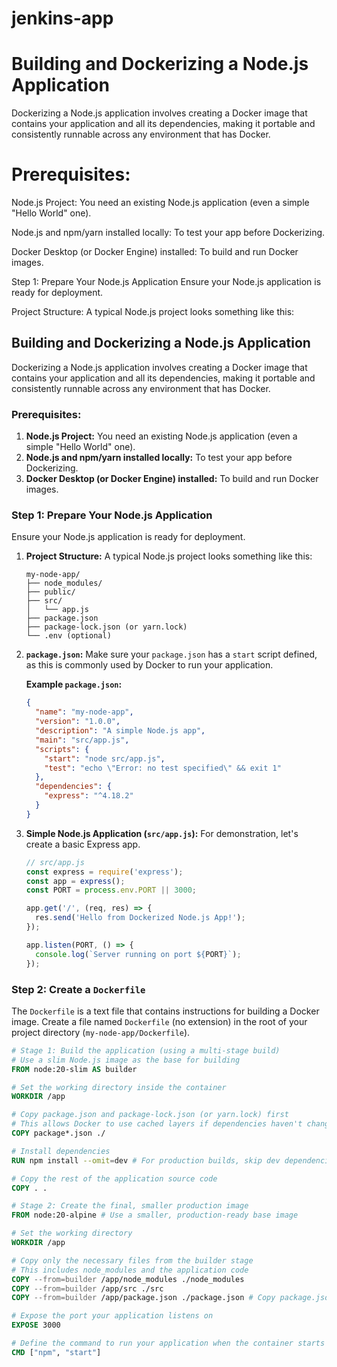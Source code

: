 # jenkins-app

# Building and Dockerizing a Node.js Application
Dockerizing a Node.js application involves creating a Docker image that contains your application and all its dependencies, making it portable and consistently runnable across any environment that has Docker.

# Prerequisites:
Node.js Project: You need an existing Node.js application (even a simple "Hello World" one).

Node.js and npm/yarn installed locally: To test your app before Dockerizing.

Docker Desktop (or Docker Engine) installed: To build and run Docker images.

Step 1: Prepare Your Node.js Application
Ensure your Node.js application is ready for deployment.

Project Structure:
A typical Node.js project looks something like this:


## Building and Dockerizing a Node.js Application

Dockerizing a Node.js application involves creating a Docker image that contains your application and all its dependencies, making it portable and consistently runnable across any environment that has Docker.

### **Prerequisites:**

1.  **Node.js Project:** You need an existing Node.js application (even a simple "Hello World" one).
2.  **Node.js and npm/yarn installed locally:** To test your app before Dockerizing.
3.  **Docker Desktop (or Docker Engine) installed:** To build and run Docker images.

### **Step 1: Prepare Your Node.js Application**

Ensure your Node.js application is ready for deployment.

1.  **Project Structure:**
    A typical Node.js project looks something like this:
    ```
    my-node-app/
    ├── node_modules/
    ├── public/
    ├── src/
    │   └── app.js
    ├── package.json
    ├── package-lock.json (or yarn.lock)
    └── .env (optional)
    ```

2.  **`package.json`:** Make sure your `package.json` has a `start` script defined, as this is commonly used by Docker to run your application.

    **Example `package.json`:**
    ```json
    {
      "name": "my-node-app",
      "version": "1.0.0",
      "description": "A simple Node.js app",
      "main": "src/app.js",
      "scripts": {
        "start": "node src/app.js",
        "test": "echo \"Error: no test specified\" && exit 1"
      },
      "dependencies": {
        "express": "^4.18.2"
      }
    }
    ```

3.  **Simple Node.js Application (`src/app.js`):**
    For demonstration, let's create a basic Express app.

    ```javascript
    // src/app.js
    const express = require('express');
    const app = express();
    const PORT = process.env.PORT || 3000;

    app.get('/', (req, res) => {
      res.send('Hello from Dockerized Node.js App!');
    });

    app.listen(PORT, () => {
      console.log(`Server running on port ${PORT}`);
    });
    ```

### **Step 2: Create a `Dockerfile`**

The `Dockerfile` is a text file that contains instructions for building a Docker image. Create a file named `Dockerfile` (no extension) in the root of your project directory (`my-node-app/Dockerfile`).

```dockerfile
# Stage 1: Build the application (using a multi-stage build)
# Use a slim Node.js image as the base for building
FROM node:20-slim AS builder

# Set the working directory inside the container
WORKDIR /app

# Copy package.json and package-lock.json (or yarn.lock) first
# This allows Docker to use cached layers if dependencies haven't changed
COPY package*.json ./

# Install dependencies
RUN npm install --omit=dev # For production builds, skip dev dependencies

# Copy the rest of the application source code
COPY . .

# Stage 2: Create the final, smaller production image
FROM node:20-alpine # Use a smaller, production-ready base image

# Set the working directory
WORKDIR /app

# Copy only the necessary files from the builder stage
# This includes node_modules and the application code
COPY --from=builder /app/node_modules ./node_modules
COPY --from=builder /app/src ./src
COPY --from=builder /app/package.json ./package.json # Copy package.json if needed for 'npm start'

# Expose the port your application listens on
EXPOSE 3000

# Define the command to run your application when the container starts
CMD ["npm", "start"]
